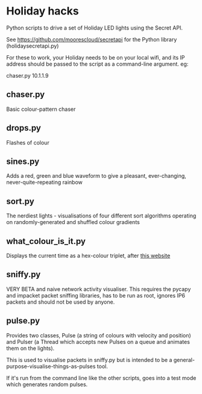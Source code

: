 Holiday hacks
=============

Python scripts to drive a set of Holiday LED lights using the Secret API.

See https://github.com/moorescloud/secretapi for the Python library (holidaysecretapi.py)

For these to work, your Holiday needs to be on your local wifi, and its IP address should be passed to the script as a command-line argument. eg:

  chaser.py 10.1.1.9


## chaser.py

Basic colour-pattern chaser

## drops.py

Flashes of colour

## sines.py

Adds a red, green and blue waveform to give a pleasant, ever-changing, never-quite-repeating rainbow

## sort.py

The nerdiest lights - visualisations of four different sort algorithms
operating on randomly-generated and shuffled colour gradients

## what_colour_is_it.py

Displays the current time as a hex-colour triplet, after
[this website](http://whatcolourisit.scn9a.org/)

## sniffy.py

VERY BETA and naive network activity visualiser.  This requires the
pycapy and impacket packet sniffing libraries, has to be run as root,
ignores IP6 packets and should not be used by anyone.

## pulse.py

Provides two classes, Pulse (a string of colours with velocity and
position) and Pulser (a Thread which accepts new Pulses on a queue and
animates them on the lights).

This is used to visualise packets in sniffy.py but is intended to be a
general-purpose-visualise-things-as-pulses tool.

If it's run from the command line like the other scripts, goes into a
test mode which generates random pulses.

